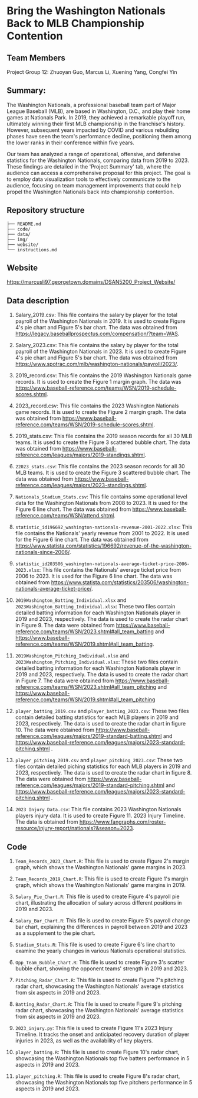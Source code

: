 
# Bring the Washington Nationals Back to MLB Championship Contention

## Team Members
Project Group 12: Zhuoyan Guo, Marcus Li, Xuening Yang, Congfei Yin

## Summary:
The Washington Nationals, a professional baseball team part of Major League Baseball (MLB), are based in Washington, D.C., and play their home games at Nationals Park. In 2019, they achieved a remarkable playoff run, ultimately winning their first MLB championship in the franchise's history. However, subsequent years impacted by COVID and various rebuilding phases have seen the team's performance decline, positioning them among the lower ranks in their conference within five years.

Our team has analyzed a range of operational, offensive, and defensive statistics for the Washington Nationals, comparing data from 2019 to 2023. These findings are detailed in the 'Project Summary' tab, where the audience can access a comprehensive proposal for this project. The goal is to employ data visualization tools to effectively communicate to the audience, focusing on team management improvements that could help propel the Washington Nationals back into championship contention.

## Repository structure

```.
├── README.md
├── code/
├── data/
├── img/
├── website/
└── instructions.md
```
## Website

https://marcusli97.georgetown.domains/DSAN5200_Project_Website/


## Data description

1. Salary_2019.csv: This file contains the salary by player for the total payroll of the Washington Nationals in 2019. It is used to create Figure 4's pie chart and Figure 5's bar chart. The data was obtained from https://legacy.baseballprospectus.com/compensation/?team=WAS.

2. Salary_2023.csv: This file contains the salary by player for the total payroll of the Washington Nationals in 2023. It is used to create Figure 4's pie chart and Figure 5's bar chart. The data was obtained from https://www.spotrac.com/mlb/washington-nationals/payroll/2023/.

3. 2019_record.csv: This file contains the 2019 Washington Nationals game records. It is used to create the Figure 1 margin graph. The data was https://www.baseball-reference.com/teams/WSN/2019-schedule-scores.shtml.

4. 2023_record.csv: This file contains the 2023 Washington Nationals game records. It is used to create the Figure 2 margin graph.  The data was obtained from https://www.baseball-reference.com/teams/WSN/2019-schedule-scores.shtml.

5. 2019_stats.csv: This file contains the 2019 season records for all 30 MLB teams. It is used to create the Figure 3 scattered  bubble chart.  The data was obtained from https://www.baseball-reference.com/leagues/majors/2019-standings.shtml.

6. `22023_stats.csv`: This file contains the 2023 season records for all 30 MLB teams. It is used to create the Figure 3 scattered bubble chart.  The data was obtained from https://www.baseball-reference.com/leagues/majors/2023-standings.shtml.

7. `Nationals_Stadium_Stats.csv`: This file contains some operational level data for the Washington Nationals from 2008 to 2023. It is used for the Figure 6 line chart. The data was obtained from https://www.baseball-reference.com/teams/WSN/attend.shtml.

8. `statistic_id196692_washington-nationals-revenue-2001-2022.xlsx`: This file contains the Nationals' yearly revenue from 2001 to 2022. It is used for the Figure 6 line chart. The data was obtained from https://www.statista.com/statistics/196692/revenue-of-the-washington-nationals-since-2006/.

9. `statistic_id203506_washington-nationals-average-ticket-price-2006-2023.xlsx`: This file contains the Nationals' average ticket price from 2006 to 2023. It is used for the Figure 6 line chart. The data was obtained from https://www.statista.com/statistics/203506/washington-nationals-average-ticket-price/.

10. `2019Washington_Batting_Individual.xlsx` and `2023Washington_Batting_Individual.xlsx`: These two files contain detailed batting information for each Washington Nationals player in 2019 and 2023, respectively. The data is used to create the radar chart in Figure 9. The data were obtained from https://www.baseball-reference.com/teams/WSN/2023.shtml#all_team_batting and https://www.baseball-reference.com/teams/WSN/2019.shtml#all_team_batting.

11. `2019Washington_Pitching_Individual.xlsx` and `2023Washington_Pitching_Individual.xlsx`: These two files contain detailed batting information for each Washington Nationals player in 2019 and 2023, respectively. The data is used to create the radar chart in Figure 7.  The data were obtained from https://www.baseball-reference.com/teams/WSN/2023.shtml#all_team_pitching and https://www.baseball-reference.com/teams/WSN/2019.shtml#all_team_pitching

12. `player_batting_2019.csv` and `player_batting_2023.csv`: These two files contain detailed batting statistics for each MLB players in 2019 and 2023, respectively. The data is used to create the radar chart in figure 10. The data were obtained from https://www.baseball-reference.com/leagues/majors/2019-standard-batting.shtml and https://www.baseball-reference.com/leagues/majors/2023-standard-pitching.shtml .

13. `player_pitching_2019.csv` and `player_pitching_2023.csv`: These two files contain detailed piching statistics for each MLB players in 2019 and 2023, respectively. The data is used to create the radar chart in figure 8. The data were obtained from https://www.baseball-reference.com/leagues/majors/2019-standard-pitching.shtml and https://www.baseball-reference.com/leagues/majors/2023-standard-pitching.shtml .

14. `2023 Injury Data.csv`: This file contains 2023 Washington Nationals players injury data. It is used to create Figure 11. 2023 Injury Timeline. The data is obtained from https://www.fangraphs.com/roster-resource/injury-report/nationals?&season=2023.


## Code

1. `Team_Records_2023_Chart.R`: This file is used to create Figure 2's margin graph, which shows the Washington Nationals' game margins in 2023.

2. `Team_Records_2019_Chart.R`: This file is used to create Figure 1's margin graph, which shows the Washington Nationals' game margins in 2019.

3. `Salary_Pie_Chart.R`: This file is used to create Figure 4's payroll pie chart, illustrating the allocation of salary across different positions in 2019 and 2023.

4. `Salary_Bar_Chart.R`: This file is used to create Figure 5's payroll change bar chart, explaining the differences in payroll between 2019 and 2023 as a supplement to the pie chart.

5. `Stadium_Stats.R`: This file is used to create Figure 6's line chart to examine the yearly changes in various Nationals operational statistics.

6. `Opp_Team_Bubble_Chart.R`: This file is used to create Figure 3's scatter bubble chart, showing the opponent teams' strength in 2019 and 2023.

7. `Pitching_Radar_Chart.R`: This file is used to create Figure 7's pitching radar chart, showcasing the Washington Nationals' average statistics from six aspects in 2019 and 2023.

8. `Batting_Radar_Chart.R`: This file is used to create Figure 9's pitching radar chart, showcasing the Washington Nationals' average statistics from six aspects in 2019 and 2023.

9. `2023_injury.py`: This file is used to create Figure 11's 2023 Injury Timeline. It tracks the onset and anticipated recovery duration of player injuries in 2023, as well as the availability of key players.

10. `player_batting.R`: This file is used to create Figure 10's radar chart, showcasing the Washington Nationals top five batters performance in 5 aspects in 2019 and 2023.

11. `player_pitching.R`: This file is used to create Figure 8's radar chart, showcasing the Washington Nationals top five pitchers performance in 5 aspects in 2019 and 2023.

